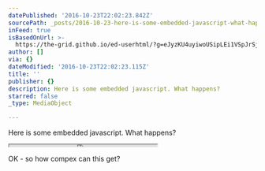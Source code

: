 ```yaml
---
datePublished: '2016-10-23T22:02:23.842Z'
sourcePath: _posts/2016-10-23-here-is-some-embedded-javascript-what-happens.md
inFeed: true
isBasedOnUrl: >-
  https://the-grid.github.io/ed-userhtml/?g=eJyzKU4uyiwoUSipLEi1VSpJrSjRz0osS4SIKtlxlSUWKaQo2CrkpZYruCSWpGpocqXkJ5fmpuaV6JUXZQIFUvTSU0vcSnNyIlMTizQ0Nbls9CG67QDjoB_N
author: []
via: {}
dateModified: '2016-10-23T22:02:23.115Z'
title: ''
publisher: {}
description: Here is some embedded javascript. What happens?
starred: false
_type: MediaObject

---
```

Here is some embedded javascript. What happens?

<iframe src="https://the-grid.github.io/ed-userhtml/?g=eJyzKU4uyiwoUSipLEi1VSpJrSjRz0osS4SIKtlxlSUWKaQo2CrkpZYruCSWpGpocqXkJ5fmpuaV6JUXZQIFUvTSU0vcSnNyIlMTizQ0Nbls9CG67QDjoB_N" height="4" style=""></iframe>

OK - so how compex can this get?